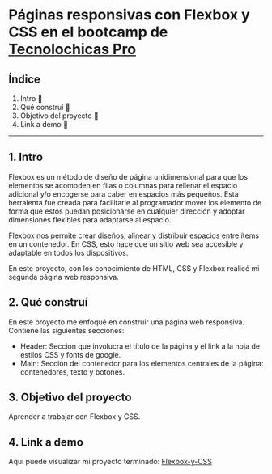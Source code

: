 # Páginas responsivas con Flexbox y CSS en el bootcamp de [Tecnolochicas Pro](https://tecnolochicas.mx/)

## Índice
1. Intro 📖
2. Qué construí 🔧
3. Objetivo del proyecto 📲
4. Link a demo 🔗

****

## 1. Intro
Flexbox es un método de diseño de página unidimensional para que los elementos se acomoden en filas o columnas para rellenar el espacio adicional y/o encogerse para caber en espacios más pequeños. Esta herraienta fue creada para facilitarle al programador mover los elemento de forma que estos puedan posicionarse en cualquier dirección y adoptar dimensiones flexibles para adaptarse al espacio. 

Flexbox nos permite crear diseños, alinear y distribuir espacios entre ítems en un contenedor. En CSS, esto hace que un sitio web sea accesible y adaptable en todos los dispositivos.

En este proyecto, con los conocimiento de HTML, CSS y Flexbox realicé mi segunda página web responsiva.

## 2. Qué construí
En este proyecto me enfoqué en construir una página web responsiva. 
Contiene las siguientes secciones:

* Header: Sección que involucra el título de la página y el link a la hoja de estilos CSS y fonts de google.
* Main: Sección del contenedor para los elementos centrales de la página: contenedores, texto y botones.

## 3. Objetivo del proyecto
Aprender a trabajar con Flexbox y CSS.

## 4. Link a demo
Aquí puede visualizar mi proyecto terminado: [Flexbox-y-CSS]()
